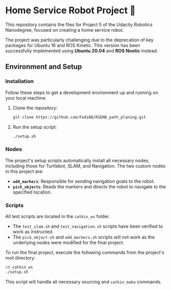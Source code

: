 # Home Service Robot Project 🏡

This repository contains the files for Project 5 of the Udacity Robotics Nanodegree, focused on creating a home service robot.

The project was particularly challenging due to the deprecation of key packages for Ubuntu 16 and ROS Kinetic. This version has been successfully implemented using **Ubuntu 20.04** and **ROS Noetic** instead.

## Environment and Setup

### Installation

Follow these steps to get a development environment up and running on your local machine.

1.  Clone the repository:

    ```bash
    git clone https://github.com/Fadi88/RSEND_path_planing.git
    ```

2.  Run the setup script:

    ```bash
    ./setup.sh
    ```

### Nodes

The project's setup scripts automatically install all necessary nodes, including those for Turtlebot, SLAM, and Navigation. The two custom nodes in this project are:

-   **`add_markers`**: Responsible for sending navigation goals to the robot.
-   **`pick_objects`**: Reads the markers and directs the robot to navigate to the specified location.

### Scripts

All test scripts are located in the `catkin_ws` folder.

-   The `test_slam.sh` and `test_navigation.sh` scripts have been verified to work as instructed.
-   The `pick_object-sh` and `add_markers.sh` scripts will not work as the underlying nodes were modified for the final project.

To run the final project, execute the following commands from the project's root directory:

```bash
cd catkin_ws
./setup.sh
```

This script will handle all necessary sourcing and `catkin_make` commands.
